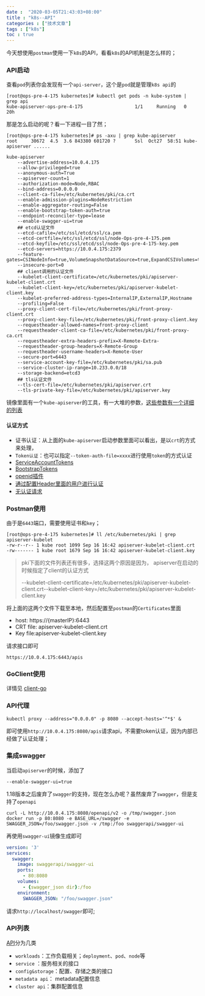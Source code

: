 ```yaml
---
date :  "2020-03-05T21:43:03+08:00" 
title : "k8s--API" 
categories : ["技术文章"] 
tags : ["k8s"] 
toc : true
---
```


今天想使用`postman`使用一下`k8s`的API，看看`k8s`的API机制是怎么样的；

### API启动

查看`pod`列表你会发现有一个`api-server`，这个是`pod`就是管理`k8s api`的

```
[root@ops-pre-4-175 kubernetes]# kubectl get pods -n kube-system | grep api
kube-apiserver-ops-pre-4-175                   1/1     Running   0          20h
```

那是怎么启动的呢？看一下进程一目了然；

```shell
[root@ops-pre-4-175 kubernetes]# ps -axu | grep kube-apiserver
root     30672  4.5  3.6 843380 601720 ?       Ssl  Oct27  58:51 kube-apiserver ......
```

```shell
kube-apiserver
    --advertise-address=10.0.4.175
    --allow-privileged=true
    --anonymous-auth=True
    --apiserver-count=1
    --authorization-mode=Node,RBAC
    --bind-address=0.0.0.0
    --client-ca-file=/etc/kubernetes/pki/ca.crt
    --enable-admission-plugins=NodeRestriction
    --enable-aggregator-routing=False
    --enable-bootstrap-token-auth=true
    --endpoint-reconciler-type=lease
    --enable-swagger-ui=true
    ## etcd认证文件
    --etcd-cafile=/etc/ssl/etcd/ssl/ca.pem
    --etcd-certfile=/etc/ssl/etcd/ssl/node-Ops-pre-4-175.pem
    --etcd-keyfile=/etc/ssl/etcd/ssl/node-Ops-pre-4-175-key.pem
    --etcd-servers=https://10.0.4.175:2379
    --feature-gates=CSINodeInfo=true,VolumeSnapshotDataSource=true,ExpandCSIVolumes=true,RotateKubeletClientCertificate=true
    --insecure-port=0
    ## client调用的认证文件
    --kubelet-client-certificate=/etc/kubernetes/pki/apiserver-kubelet-client.crt
    --kubelet-client-key=/etc/kubernetes/pki/apiserver-kubelet-client.key
    --kubelet-preferred-address-types=InternalIP,ExternalIP,Hostname
    --profiling=False
    --proxy-client-cert-file=/etc/kubernetes/pki/front-proxy-client.crt
    --proxy-client-key-file=/etc/kubernetes/pki/front-proxy-client.key
    --requestheader-allowed-names=front-proxy-client
    --requestheader-client-ca-file=/etc/kubernetes/pki/front-proxy-ca.crt
    --requestheader-extra-headers-prefix=X-Remote-Extra-
    --requestheader-group-headers=X-Remote-Group
    --requestheader-username-headers=X-Remote-User
    --secure-port=6443
    --service-account-key-file=/etc/kubernetes/pki/sa.pub
    --service-cluster-ip-range=10.233.0.0/18
    --storage-backend=etcd3
    ## tls认证文件
    --tls-cert-file=/etc/kubernetes/pki/apiserver.crt
    --tls-private-key-file=/etc/kubernetes/pki/apiserver.key
```

镜像里面有一个`kube-apiserver`的工具，有一大堆的参数，[这些参数有一个详细的列表](https://kubernetes.io/docs/reference/command-line-tools-reference/kube-apiserver/)

#### 认证方式

- 证书认证：从上面的`kube-apiserver`启动参数里面可以看出，是以`crt`的方式来处理，
- `Token认证`：也可以指定`--token-auth-file=xxxx`进行使用`token`的方式认证
- [ServiceAccountTokens](https://kubernetes.io/docs/reference/access-authn-authz/authentication/#service-account-tokens)
- [BootstrapTokens](https://kubernetes.io/docs/reference/access-authn-authz/authentication/#bootstrap-tokens)
- [openid插件](https://kubernetes.io/docs/reference/access-authn-authz/authentication/#openid-connect-tokens)
- [通过配置Header里面的用户进行认证](https://kubernetes.io/docs/reference/access-authn-authz/authentication/#authenticating-proxy)
- [无认证请求](https://kubernetes.io/docs/reference/access-authn-authz/authentication/#anonymous-requests)

### Postman使用

由于是`6443`端口，需要使用证书和`key`；

```
[root@ops-pre-4-175 kubernetes]# ll /etc/kubernetes/pki | grep apiserver-kubelet
-rw-r--r-- 1 kube root 1099 Sep 16 16:42 apiserver-kubelet-client.crt
-rw------- 1 kube root 1679 Sep 16 16:42 apiserver-kubelet-client.key
```

> pki下面的文件列表还有很多，选择这两个原因是因为， apiserver在启动的时候指定了client的认证方式
>
> ​	--kubelet-client-certificate=/etc/kubernetes/pki/apiserver-kubelet-client.crt
> ​    --kubelet-client-key=/etc/kubernetes/pki/apiserver-kubelet-client.key

将上面的这两个文件下载至本地，然后配置至`postman`的`Certificates`里面

- host: https://{masterIP}:6443
- CRT file: apiserver-kubelet-client.crt
- Key file:apiserver-kubelet-client.key

请求接口即可

```
https://10.0.4.175:6443/apis 
```

### GoClient使用

详情见 [client-go](https://github.com/kubernetes/client-go)

### API代理

```shell
kubectl proxy --address="0.0.0.0" -p 8080 --accept-hosts='^*$' &
```

即可使用`http://10.0.4.175:8080/apis`请求api，不需要token认证，因为内部已经做了认证处理；

### 集成swagger

当启动`apiserver`的时候，添加了

```shell
--enable-swagger-ui=true
```

1.18版本之后废弃了`swagger`的支持，现在怎么办呢？虽然废弃了`swagger`，但是支持了`openapi`

```shell
curl -L http://10.0.4.175:8080/openapi/v2 -o /tmp/swagger.json
docker run -p 80:8080 -e BASE_URL=/swagger -e SWAGGER_JSON=/foo/swagger.json -v /tmp:/foo swaggerapi/swagger-ui
```

再使用`swagger-ui`镜像生成即可

```yaml
version: '3'
services:
  swagger:
    image: swaggerapi/swagger-ui
    ports:
      - 80:8080
    volumes:
      - {swagger_json dir}:/foo
    environment:
      SWAGGER_JSON: "/foo/swagger.json"
```

请求`http://localhost/swagger`即可;

### API列表

[API](https://kubernetes.io/docs/reference/generated/kubernetes-api/v1.19/#-strong-api-overview-strong-)分为几类

- `workloads`：工作负载相关；`deployment`、`pod`、`node`等
- `service` ：服务相关的接口
- `config&storage`：配置、存储之类的接口
- `metadata api`： metadata配置信息
- `cluster api`：集群配置信息

